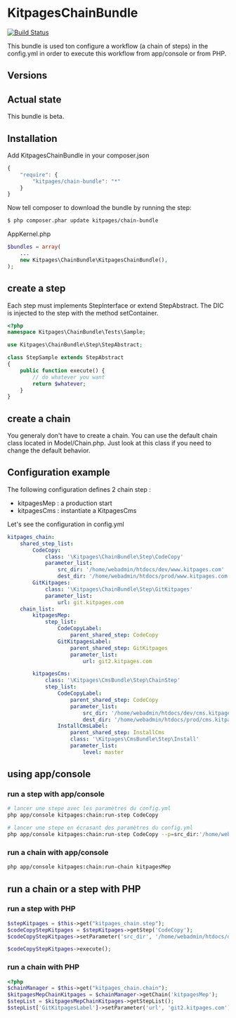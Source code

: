KitpagesChainBundle
===================

[![Build Status](https://travis-ci.org/kitpages/KitpagesChainBundle.png?branch=master)](https://travis-ci.org/kitpages/KitpagesChainBundle)

This bundle is used ton configure a workflow (a chain of steps) in
the config.yml in order to execute this workflow from app/console or
from PHP.

## Versions



## Actual state

This bundle is beta.

## Installation

Add KitpagesChainBundle in your composer.json

```js
{
    "require": {
        "kitpages/chain-bundle": "*"
    }
}
```

Now tell composer to download the bundle by running the step:

``` bash
$ php composer.phar update kitpages/chain-bundle
```

AppKernel.php

``` php
$bundles = array(
    ...
    new Kitpages\ChainBundle\KitpagesChainBundle(),
);
```


## create a step

Each step must implements StepInterface or extend StepAbstract. The DIC
is injected to the step with the method setContainer.

```php
<?php
namespace Kitpages\ChainBundle\Tests\Sample;

use Kitpages\ChainBundle\Step\StepAbstract;

class StepSample extends StepAbstract
{
    public function execute() {
        // do whatever you want
        return $whatever;
    }
}
```

## create a chain

You generaly don't have to create a chain. You can use the default chain class
located in Model/Chain.php. Just look at this class if you need to change the
default behavior.

## Configuration example

The following configuration defines 2 chain step :

* kitpagesMep : a production start
* kitpagesCms : instantiate a KitpagesCms

Let's see the configuration in config.yml

``` yaml
kitpages_chain:
    shared_step_list:
        CodeCopy:
            class: '\Kitpages\ChainBundle\Step\CodeCopy'
            parameter_list:
                src_dir: '/home/webadmin/htdocs/dev/www.kitpages.com'
                dest_dir: '/home/webadmin/htdocs/prod/www.kitpages.com'
        GitKitpages:
            class: '\Kitpages\ChainBundle\Step\GitKitpages'
            parameter_list:
                url: git.kitpages.com
    chain_list:
        kitpagesMep:
            step_list:
                CodeCopyLabel:
                    parent_shared_step: CodeCopy
                GitKitpagesLabel:
                    parent_shared_step: GitKitpages
                    parameter_list:
                        url: git2.kitpages.com

        kitpagesCms:
            class: '\Kitpages\CmsBundle\Step\ChainStep'
            step_list:
                CodeCopyLabel:
                    parent_shared_step: CodeCopy
                    parameter_list:
                        src_dir: '/home/webadmin/htdocs/dev/cms.kitpages.com'
                        dest_dir: '/home/webadmin/htdocs/prod/cms.kitpages.com'
                InstallCmsLabel:
                    parent_shared_step: InstallCms
                    class: '\Kitpages\CmsBundle\Step\Install'
                    parameter_list:
                        level: master
```

## using app/console
### run a step with app/console

``` bash
# lancer une stepe avec les paramètres du config.yml
php app/console kitpages:chain:run-step CodeCopy

# lancer une stepe en écrasant des paramètres du config.yml
php app/console kitpages:chain:run-step CodeCopy --p=src_dir:'/home/webadmin/src' --p=dest_dir:'/tmp/destDir'
```

### run a chain with app/console

``` bash
php app/console kitpages:chain:run-chain kitpagesMep
```

## run a chain or a step with PHP

### run a step with PHP

``` php
$stepKitpages = $this->get("kitpages_chain.step");
$codeCopyStepKitpages = $stepKitpages->getStep('CodeCopy');
$codeCopyStepKitpages->setParameter('src_dir', '/home/webadmin/htdocs/dev/cms2.kitpages.com');

$codeCopyStepKitpages->execute();
```

### run a chain with PHP

``` php
<?php
$chainManager = $this->get("kitpages_chain.chain");
$kitpagesMepChainKitpages = $chainManager->getChain('kitpagesMep');
$stepList = $kitpagesMepChainKitpages->getStepList();
$stepList['GitKitpagesLabel']->setParameter('url', 'git2.kitpages.com');
```


